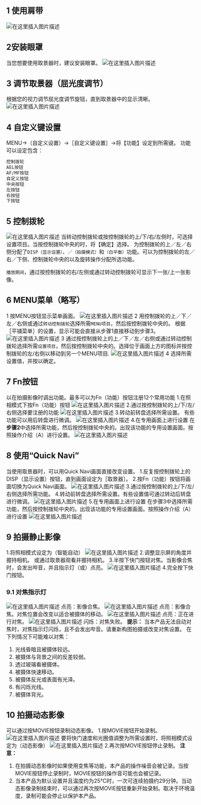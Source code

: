 

## 1 使用肩带
![在这里插入图片描述](https://i-blog.csdnimg.cn/blog_migrate/692f326fd5b5ec3d840bd5c25acd9178.png)
## 2安装眼罩
当您想要使用取景器时，建议安装眼罩。
![在这里插入图片描述](https://i-blog.csdnimg.cn/blog_migrate/770e808a7ab7049ac65642dc881b2f68.png)
## 3 调节取景器（屈光度调节）
根据您的视力调节屈光度调节旋钮，直到取景器中的显示清晰。
![在这里插入图片描述](https://i-blog.csdnimg.cn/blog_migrate/138d79146397e634af16b775b440377b.png)
## 4 自定义键设置
MENU→（自定义设置）→［自定义键设置］→将【功能】设定到所需键。
功能可以设定包含：

```bash
控制拨轮
AEL按钮
AF/MF按钮
自定义按钮
中央按钮
左按钮
右按钮
下按钮
```

## 5 控制拨轮
![在这里插入图片描述](https://i-blog.csdnimg.cn/blog_migrate/1f2ee046ee95422a4fcd7c61a2addb76.png)
当转动控制拨轮或按控制拨轮的上/下/右/左侧时，可选择设置项目。当按控制拨轮中央的时，将【确定】选择。
为控制拨轮的上／左／右侧分配了`DISP（显示设置）`、`／（拍摄模式）`和`（白平衡）`功能。可以为控制拨轮的左／右／下侧、控制拨轮中央的以及旋转操作分配所选功能。

`播放期间`，通过按控制拨轮的右/左侧或通过转动控制拨轮可显示下一张/上一张影像。
## 6 MENU菜单（略写）
1 按MENU按钮显示菜单画面。 
![在这里插入图片描述](https://i-blog.csdnimg.cn/blog_migrate/d4258af057551feaf600797ff0d615f2.png)
2 用控制拨轮的上／下／左／右侧或通过`转动控制拨轮`选择所需`MENU项目`，然后按控制拨轮中央的。
根据［平铺菜单］的设置，显示可能会直接从步骤1直接移动到步骤3。
![在这里插入图片描述](https://i-blog.csdnimg.cn/blog_migrate/db8407d036621eacc4aff3f1ecf97253.png)
3 通过按控制拨轮上的上／下／左／右侧或通过转动控制拨轮选择所需`设置项目`，然后按控制拨轮中央的。选择位于画面上方的图标并按控制拨轮的左/右侧以移动到另一个MENU项目.
![在这里插入图片描述](https://i-blog.csdnimg.cn/blog_migrate/3a1128a0feb20c96f1d012c4c3e34eef.png)
4 选择所需设置值，并按以确定。
## 7 Fn按钮
以在拍摄影像时调出功能。最多可以为Fn（功能）按钮注册12个常用功能
1.在照相模式下按Fn（功能）按钮
![在这里插入图片描述](https://i-blog.csdnimg.cn/blog_migrate/43db0e23af8d4408a3c193cf1d4382cf.png)
2.通过按控制拨轮的上/下/左/右侧选择要注册的功能
![在这里插入图片描述](https://i-blog.csdnimg.cn/blog_migrate/74d9eaa9966c9fb239bf1218d7832d2e.png)
3.转动前转盘选择所需设置。
有些功能可以用后转盘进行微调。
![在这里插入图片描述](https://i-blog.csdnimg.cn/blog_migrate/875e4cd2eb4b6f6e0ed892de36069a06.png)
4.在专用画面上进行设置
在**步骤2**中选择所需功能，然后按控制拨轮中央的。出现该功能的专用设置画面。按照操作介绍（A）进行设置。
![在这里插入图片描述](https://i-blog.csdnimg.cn/blog_migrate/f77f652bf05c95a177117c21225175ff.png)
## 8 使用“Quick Navi”
当使用取景器时，可以用Quick Navi画面直接改变设置。
1.反复按控制拨轮上的DISP（显示设置）按钮，直到画面设定为［取景器］。
2.按Fn（功能）按钮将画面切换为Quick Navi画面。
![在这里插入图片描述](https://i-blog.csdnimg.cn/blog_migrate/ef7f0f8880464b22434a9a86c4cca3a1.png)
3.通过按控制拨轮的上/下/左/右侧选择所需功能。
4.转动前转盘选择所需设置。有些设置值可通过转动后转盘进行微调。
![在这里插入图片描述](https://i-blog.csdnimg.cn/blog_migrate/6d918cd28006ca74b4ac79efcb1c5712.png)
5.在专用画面上进行设置
在步骤3中选择所需功能，然后按控制拨轮中央的。出现该功能的专用设置画面。按照操作介绍（A）进行设置
![在这里插入图片描述](https://i-blog.csdnimg.cn/blog_migrate/d76390c22ff7e0d68e8f0ebba13d4904.png)
## 9 拍摄静止影像
1.将照相模式设定为（智能自动）
![在这里插入图片描述](https://i-blog.csdnimg.cn/blog_migrate/eff94fc95f35ad45684f58d08ab83696.png)
2.调整显示屏的角度并握持相机。 或通过取景器观看并握持相机。
3.半按下快门按钮对焦。当影像合焦时，会发出哔音，并且指示灯（或）点亮。
![在这里插入图片描述](https://i-blog.csdnimg.cn/blog_migrate/40b04d963cad088a3b159020cb02101a.png)
4.完全按下快门按钮。
### 9.1 对焦指示灯
![在这里插入图片描述](https://i-blog.csdnimg.cn/blog_migrate/fe25c401acd872c6228699b874e1397c.png)
点亮：影像合焦。
![在这里插入图片描述](https://i-blog.csdnimg.cn/blog_migrate/0f00418636325038ea211948abac624c.png)
点亮：影像合焦。对焦位置会改变以适合被摄体的移动。
![在这里插入图片描述](https://i-blog.csdnimg.cn/blog_migrate/684310496db5dd7e209ee3e748414ada.png)
点亮：正在进行对焦。
![在这里插入图片描述](https://i-blog.csdnimg.cn/blog_migrate/9648b54b3e7e936a36d3be28e7dc73d0.png)
闪烁：对焦失败。
**提示：**
当本产品无法自动对焦时，对焦指示灯闪烁，且不会发出哔音。请重新构图拍摄或改变对焦设置。
在下列情况下可能难以对焦：
 1. 光线昏暗且被摄体较远。
 2. 被摄体与背景之间的反差较弱。
 3. 透过玻璃看被摄体。
 4. 被摄体快速移动。
 5. 被摄体反光或表面有光泽。
 6. 有闪烁光线。
 7. 被摄体背光。

## 10 拍摄动态影像
可以通过按MOVIE按钮录制动态影像。
1.按MOVIE按钮开始录制。
![在这里插入图片描述](https://i-blog.csdnimg.cn/blog_migrate/12d22c87afdc6b0f99e68b4a24951d47.png)
要将快门速度和光圈值调整为所需设置时，将照相模式设定为（动态影像）
![在这里插入图片描述](https://i-blog.csdnimg.cn/blog_migrate/985848345ec157f8186a496508e59136.png)
2.再次按MOVIE按钮停止录制。
**注意：**

 1. 在拍摄动态影像时如果使用变焦等功能，本产品的操作噪音会被记录。当按MOVIE按钮停止录制时，MOVIE按钮的操作音可能也会被记录。
 2. 当本产品为默认设置并且温度约为25°C时，一次可连续拍摄约29分钟。当动态影像录制结束时，可以通过再次按MOVIE按钮重新开始录制。取决于环境温度，录制可能会停止以保护本产品。

